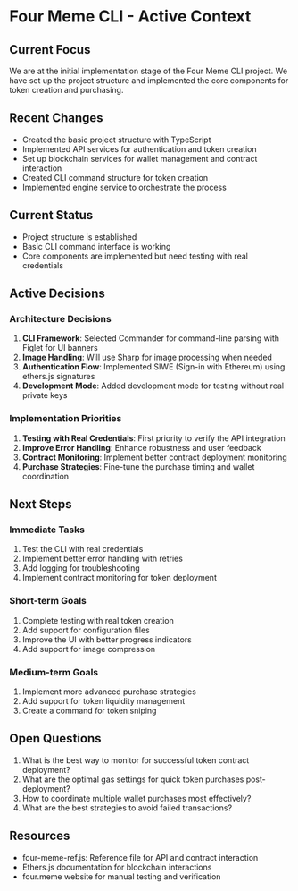 # Four Meme CLI - Active Context

## Current Focus

We are at the initial implementation stage of the Four Meme CLI project. We have set up the project structure and implemented the core components for token creation and purchasing.

## Recent Changes

- Created the basic project structure with TypeScript
- Implemented API services for authentication and token creation
- Set up blockchain services for wallet management and contract interaction
- Created CLI command structure for token creation
- Implemented engine service to orchestrate the process

## Current Status

- Project structure is established
- Basic CLI command interface is working
- Core components are implemented but need testing with real credentials

## Active Decisions

### Architecture Decisions

1. **CLI Framework**: Selected Commander for command-line parsing with Figlet for UI banners
2. **Image Handling**: Will use Sharp for image processing when needed
3. **Authentication Flow**: Implemented SIWE (Sign-in with Ethereum) using ethers.js signatures
4. **Development Mode**: Added development mode for testing without real private keys

### Implementation Priorities

1. **Testing with Real Credentials**: First priority to verify the API integration
2. **Improve Error Handling**: Enhance robustness and user feedback
3. **Contract Monitoring**: Implement better contract deployment monitoring
4. **Purchase Strategies**: Fine-tune the purchase timing and wallet coordination

## Next Steps

### Immediate Tasks

1. Test the CLI with real credentials
2. Implement better error handling with retries
3. Add logging for troubleshooting
4. Implement contract monitoring for token deployment

### Short-term Goals

1. Complete testing with real token creation
2. Add support for configuration files
3. Improve the UI with better progress indicators
4. Add support for image compression

### Medium-term Goals

1. Implement more advanced purchase strategies
2. Add support for token liquidity management
3. Create a command for token sniping

## Open Questions

1. What is the best way to monitor for successful token contract deployment?
2. What are the optimal gas settings for quick token purchases post-deployment?
3. How to coordinate multiple wallet purchases most effectively?
4. What are the best strategies to avoid failed transactions?

## Resources

- four-meme-ref.js: Reference file for API and contract interaction
- Ethers.js documentation for blockchain interactions
- four.meme website for manual testing and verification
